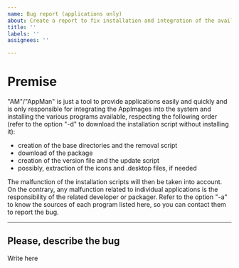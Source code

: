 ```yaml
---
name: Bug report (applications only)
about: Create a report to fix installation and integration of the available apps
title: ''
labels: ''
assignees: ''

---
```


# Premise
"AM"/"AppMan" is just a tool to provide applications easily and quickly and is only responsible for integrating the AppImages into the system and installing the various programs available, respecting the following order (refer to the option "-d" to download the installation script without installing it):
- creation of the base directories and the removal script
- download of the package
- creation of the version file and the update script
- possibly, extraction of the icons and .desktop files, if needed

The malfunction of the installation scripts will then be taken into account. On the contrary, any malfunction related to individual applications is the responsibility of the related developer or packager. Refer to the option "-a" to know the sources of each program listed here, so you can contact them to report the bug.

--------------------------------------------------

## Please, describe the bug
Write here
